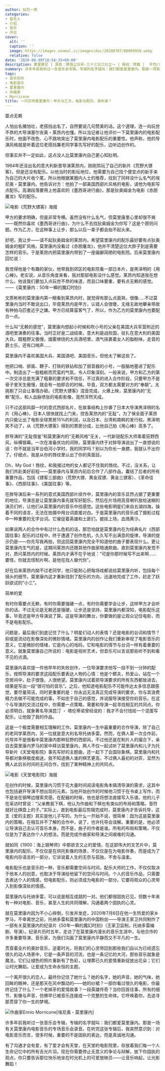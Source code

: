```yaml
---
author: 拈花一笑
categories:
- 音乐人
- 介绍
- 音乐
- 评论
cover:
  alt: ''
  caption: ''
  image: https://images.soomal.cc/images/doc/20200707/00089950.webp
  relative: false
date: '2020-08-09T18:54:35+08:00'
description: 莫里康尼 | 源自：微信公众号-三十三又三分之一 | 版权：转载 |  平均/总评分：00.00/0
summary: 许多年前我听过一张音乐会专辑，专辑的名字就叫：我们都爱莫里康内。那是一场有关莫里康内电影音乐的专场音乐会录音。在听完这张专辑后，我突然意识到：对电影音乐而言，很多时候，重要的不是固执的表达，而是真诚地沟通……
tags:
- 音乐创作
- 电影音乐
- 莫里康内
- 作曲家
- Morricone
title: 一代宗师莫里康内：甲方与乙方，电影与配乐，谁听谁？
---
```


耍点无赖

人怕出名猪怕壮，老搭挡出名了，自然要说几句赞美的话。这个道理，连一向玩世不恭的大导演塞尔吉奥・莱昂内也懂。所以当记者让他评价一下莫里康内的电影配乐时，他面不改色、心不跳地突出了莫里康内电影配乐的重要性。他声称，他的导演风格就是听着这位老搭挡兼老同学事先写好的配乐，边听边创作的。

但事实并不一定如此，这点没人比莫里康内自己更心知肚明。

1964年还没出名的意大利新晋导演莱昂内，刚刚剪玩了自己的新片《荒野大镖客》，但是还没有配乐。以他当时的影坛地位，他需要为自己找个便宜点的新手来为自己的大片收个尾，所以他根据某圈内人士的推荐，找到了同样没什么名气的埃尼奥・莫里康内。他告诉对方：他拍了一部美国西部片风格的电影，请他为电影写点配乐。高潮段落要用上他喜欢的《墨西哥进行曲》，那是狄奥姆金为电影《赤胆屠龙》写的配乐。

![电影《荒野大镖客》海报](https://images.soomal.cc/images/doc/20200809/00090551.webp)





甲方的要求明确，但是非常专横。虽然没有什么名气，但莫里康里心里却很不爽――既然你喜欢《墨西哥进行曲》，为什么不去找狄奥姆金为你写？这是个原则问题。作为乙方，在这种事上让步，那么以后一辈子都会抬不起头来。

好吧，我让步――请不起狄奥姆金的莱昂内，希望莫里康内的配乐最好要有点狄奥姆金的粗旷风格。莫里康内没看过《赤胆屠龙》，他并不清楚这位大胖子到底需要怎样的音乐。于是莱昂内把莫里康内带到了一座偏僻简陋的电影院。后来莫里康内回忆说：

我觉得他是个有趣的家伙，他带我到郊区的电影院看一部日本片，是黑泽明的《用心棒》。老实说，从音乐角度来看，我对那部电影没什么感觉。莱昂内知道我在想什么，他说我们要加入点玩世不恭的味道，而且口味要重，要有点无赖的感觉。――《莫里康内：50年一瞬的魔幻时刻》

文质彬彬的莫里康内第一眼看到莱昂内时，就觉得有那么点面熟，很像.....不过莫里康内当时不敢说出口，毕竟莱昂内是甲方，认错人会很傻，无缘无故地攀亲带故有种拍马匹套近乎之嫌。甲方已经算蛮客气了，所以，作为乙方的莫里康内也要配合一点。

什么叫“无赖的感觉”，莫里康内想起小时候和吹小号的父亲在美国大兵军营附近的酒吧里演奏的往事。当时正好是二战结束，意大利是战败国，驻扎在意大利的美国大兵，既粗野又傲慢，烟雾缭绕的大兵酒吧里，酒气挟裹着女人的脂粉味，走音的爵士乐，还有口哨声……

莫里康内不喜欢美国大兵、美国酒吧、美国音乐，但他太了解这些了。

他把口哨、排笛、鞭子、打铁的铁钻和加了弱音器的小号，一股脑地塞进了配乐中。制造出了一股粗粝而荒蛮的气氛，令人印象深刻。一般来说，甲方和乙方的第一次交涉总是充满了粗暴的要求和不信任，不过真的进入合作阶段，只要甲方不是骨子里天生傲慢，就会有一拍即合的时候。毕竟，双方都太需要对方的“奉献”。太挑剔了只会让事情办砸。《荒野大镖客》混音完成，火爆上映，莫里康内的“无赖”配乐，和人血脉喷张的电影影像，竟然浑然天成。

只不过这部风靡一时的意式西部名片，在故事结构上抄袭了日本大导演黑泽明的名片《用心棒》，日本人很快就找上门来，控告莱昂内的“无耻”，为了保全面子莱昂内只能让出了电影全球票房15%的利润，以及日本、台湾和南韩的发行权。黑泽明笑不动了，从《荒野大镖客》得到的票房分成，比他自己拍《用心棒》高多了。

胖导演的“无耻借鉴”和莫里康内的“无赖风格”无关，一代新锐配乐大师乘着狂野西风，纵横银幕。一次在准备庆功的间隙，莫里康内终于对胖导演说出了一直想说的话：你不就是当年台伯河小学时，我的同学吗？别以为你长一身膘，我就认不出你了。仔细点，我是从你的唇纹里认出了你的真面目。

Oh，My God！唇纹，和我接过吻的女人都记不住我的唇纹。不过，没关系，让我们共赴美好前程――莫里康内与莱昂内前后合作了八部作品，囊括了后者的所有重要作品，包括《镖客三部曲》（荒野大镖、黄金双镖、黄金三镖客）、《革命往事》、《西部往事》、《美国往事》等。

在胖导演后来一系列的意式美国西部片续作中，莫里康内的音乐显然占据了更重要的地位，导演总是让莫里康内事先就写好配乐，然后在片场用高音喇叭放给迷糊的演员们听，让他们从莫里康内的音乐中找感觉。这些电影明星们来自五湖四海，操着不同的语言，无法在拍摄中用台词直接对白。于是莫里康内的音乐成了摄影过程中一种重要的无字台词。它催促着英雄和土匪们，披挂上场，血溅黄沙。

如果说两人的合作中有过什么危机的话，那恐怕就是莫里康内在为经典名片《西部国往事》配乐的过程中，终于遭遇了创作危机，久久写不出满意的旋律，导演的提示仍是――你先写我再拍，但这回莫里康内完全不知道他的曲子要表现什么。更让莫里康内生气的是，这期间莱昂内还跟其他作曲家暗通款曲。直到莫里康内发觉不对，质问莱昂内的时候。莱昂内才满不在乎地说：“可是你那时候写不出来啊……要怪，你就去怪制片啊，是他在找人替代你”。

好在后来莱昂内拗不过老同学，他只能耐心把每场戏都说给莫里康内听，包括每个镜头的细节。莫里康内这才重新找到了配乐的方向，迅速地完成了工作，赶走了跃跃欲试的“小三”。

简单的爱

有时你需要点无赖，有时你需要强硬一点，有时你需要学会让步，这样甲方才会听你的话。不过无论是无赖还是强硬，让步还是坚持，莫里康内都深知，电影配乐这事，毕竟还是甲方导演说了算。这是导演的舞台，你要做的是让观众记住电影，而不是电影配乐。

问题是，最后我们到底记住了什么？明星们动人的表情？还是电影的台词和情节？抑或是流动在影像深处的微妙情绪。莫里康内的创作让我们重新审视了电影音乐的意义，它是微妙的情绪，它是内心的戏码，它和电影的情节与台词一样有着重要的意义。就象莫里康自己所说的：电影是视听艺术，但音乐可以言说那些听不到和看不见的点滴。

莫里康内喜欢提一件他早年的失败创作，一位导演要求他写一段不到一分钟的配乐，按照导演的要求这段配乐要表达人物的心情：他是个鳏夫，热爱山，站在一个空房间中，肚子很饿，人很绝望。莫里康内试着把导演要求的所有东西都放进去，结果是写出一段“很可怕的音乐”。之后，他知道电影配乐不可能传达太多信息跟感觉，要尽量简洁，同时更重要的是：你永远无法真正完成导演的要求，你与其浪费精力去做不可能完成的事，不如忠于自己的感觉，并说服导演接受你的音乐。在这个与导演的交流过程中，你需要一点策略，需要和导演一起寻找相互的共同点。你必须明白，就象著名导演昆汀 ・ 塔伦蒂诺曾经说的：我才不会付钱给一个混蛋写配乐，让他毁了我的作品。

这是一个极度需要相互理解的工作。莫里康内一生中最重要的合作导演，除了自己的老同学莱昂内，另一位就是意大利名导托纳多雷。然而，在俩人第一次合作前，托导并不是很看中莫里康内那种狂野的西部风，不过他还是在制片人的撮合下，亲自去莫里康内罗马的家中拜访莫里康内，两人不仅一起试听了莫里康内和儿子为托导新片《天堂电影院》事先写好的主题曲，还一起下了会国际象棋。莫里康内和托导都对象棋极度痴迷，我不知道俩人谁的棋艺更高，不过俩人最初的对弈，显然为俩人此后长时间的无间合作，找到了某种精神上的共同点。

![电影《天堂电影院》海报](https://images.soomal.cc/images/doc/20200809/00090552.webp)





在创作的时候，莫里康内习惯于花大量时间阅读电影角本搞清导演的需求，这其中也包括避开导演不想出现的元素。当他开始创作的时候他习惯于在书桌上写作，而不是坐在钢琴边搜索灵感。在配器的时候，他也是将想法直接写入乐谱。他的儿子在采访时曾说：“父亲教我下棋，他认为作曲和下棋也有类似的布局和策略，音符就好比棋盘上的子。”实际上，直到电影最后剪辑完成时，莫里康内才告诉托导，这支《爱的主题》其实是他儿子写的。为什么一开始不说，很简单：因为这是莫里康内的策略，在相互并不了解的合作中，说了，也许托导会误解。重要的是，他必须让导演自己去认可音乐本身。而不是，曲子的作者是谁。所有的布局和策略，不仅仅是为了表达你个人的想法，而是完成作曲家和导演之间艰难的沟通。

就如同《1900：海上钢琴师》中那欲言又止的爱情，在这部伟大的文艺片中，莫里康内的配乐，不仅仅是在烘托影像的场景，不仅仅是在为电影伴奏，而是成为了电影内存语言的一部分，它诉说着人生的无奈与孤独，不舍与温柔。

电影配乐也是音乐的一种，音乐都需要空间与时间，配乐大师的工作，不仅仅取决于他本人的创意，也取决于导演给他留下的空间与时间。个人的音乐作品，只需要去表达个人的情感，但电影配乐，则必须成为电影的一部分。它要将观众的心灵带入到影像深处的情感。

莫里康内与托纳多雷，可以说是相互成就的一对。他们都很固执已见，但数十年来有一种对电影、音乐，甚至人生的共同理解，沟通着两个固执的心灵。

就在莫里康内因为不小心摔倒，引发并发症，2020年7月6日在他一生热爱的家乡罗马，不幸离世之前，托纳多雷和莫里康内的中国粉丝――导演王家卫共同制作了一部有关莫里康内的纪录片《50年一瞬的魔幻时刻》（王家卫监制，托纳多雷编剧、导演）。纪录片历时五年，走访了在莫里康内漫长的音乐生涯中，与他合作的许多重要导演、音乐家，为我们沟画了莫里康内平静而又不平凡的一生。

贯穿着全片的美妙音乐，逆着时光，将我们的心灵带回到那些我们自以为已经遗忘很久的动人场景中，它是一条声音的河流，也是一条记忆的大河，那些音乐就象是魔法，它们让褪色的照片重新有了色彩，让埋葬已久的爱情重新绽放出花朵；它们让时光舞蹈，让爱成为生命永恒的主题。

一个离开很久的恋人，最终你记住了她什么？她的名字，她的声音，她的气味，她回眸的眼神，还是那天在风中飘动的――她的纱裙？一部你看过很久的电影，你最终记住了什么？一个老掉牙的爱情故事？一段英雄传奇？当你回首往事，所有的细节、影像与声音，仿佛早已被音乐连接成一个完整的生命体。它呼唤着你，去追寻那贯穿了你一生的梦境。

![作曲家Ennio Morricone[埃尼奥・莫里康内]](https://images.soomal.cc/images/doc/20130303/00028121.webp)





许多年前我听过一张音乐会专辑，专辑的名字就叫：我们都爱莫里康内。那是一场有关莫里康内电影音乐的专场音乐会录音。在听完这张专辑后，我突然意识到：对电影音乐而言，很多时候，重要的不是固执的表达，而是真诚地沟通。

有了沟通才会有爱，有了爱才会有天堂，在天堂的电影院里，存放着我们每一个人生命记忆中的所有吉光片羽，现在你需要停止无意义的争论与辩解，放下你固执的观点，你只要告诉那位快乐地坐在时光机上的可爱放映员――让音乐响起，让光影舞蹈！